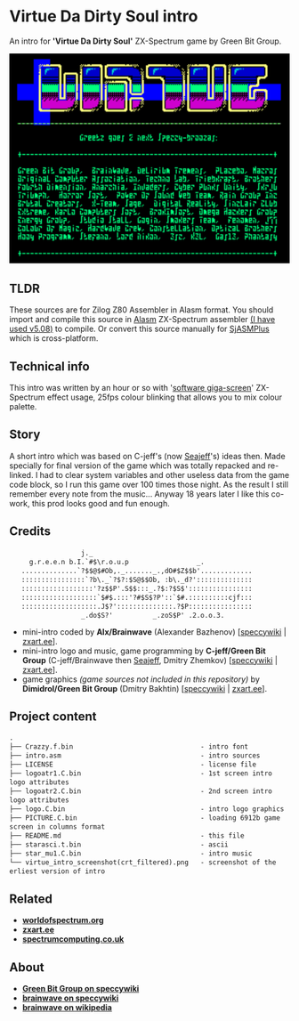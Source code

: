 # Virtue Da Dirty Soul intro

An intro for **'Virtue Da Dirty Soul'** ZX-Spectrum game by Green Bit Group.

[![virtue-da-dirty-soul on zxart.ee](virtue_intro_screenshot(crt_filtered).png)](https://zxart.ee/rus/soft/game/adventure/textillustrated/virtue-da-dirty-soul/virtue-da-dirty-soul/)

## TLDR

These sources are for Zilog Z80 Assembler in Alasm format. You should import and compile this source in
[Alasm](https://zxart.ee/rus/soft/tool/music/pro-tracker-alasm/qid:365628/) ZX-Spectrum assembler
[(I have used v5.08)](https://speccy.info/ALASM) to compile. Or convert this source manually for 
[SjASMPlus](http://speccy.info/SjASMPlus) which is cross-platform.

## Technical info

This intro was written by an hour or so with 
'[software giga-screen](https://en.wikipedia.org/wiki/ZX_Spectrum_graphic_modes)' ZX-Spectrum effect usage, 25fps colour
blinking that allows you to mix colour palette.

## Story

A short intro which was based on C-jeff's (now [Seajeff](https://seajeff.com/)'s) ideas then. Made specially for final
version of the game which was totally repacked and re-linked. I had to clear system variables and other useless data
from the game code block, so I run this game over 100 times those night. As the result I still remember every note from 
the music... Anyway 18 years later I like this co-work, this prod looks good and fun enough.

## Credits

```
                  j._
     g.r.e.e.n b.I.`#$\r.o.u.p                 _.
   ..............`?$$@$#Ob,._......._.,dO#$Z$$b'.............
   ::::::::::::::::`?b\._`?$?:$S@$$Ob, :b\._d?'::::::::::::::
   ::::::::::::::::::'?z$$P'.S$$:::_.?$:?$S$'::::::::::::::::
   :::::::::::::::::::`$#$.:::'?#$S$?P'::`$#.::::::::::cjf:::
   :::::::::::::::::::.J$?'::::::::::::::.?$P::::::::::::::::
                  _.do$S?'          _.zoS$P' .2.o.o.3.
```

- mini-intro coded by **Alx/Brainwave** (Alexander Bazhenov) [[speccywiki](https://speccy.info/Alx) |
[zxart.ee](https://zxart.ee/rus/avtory/a/alx/qid:602008/)].
- mini-intro logo and music, game programming by **C-jeff/Green Bit Group** (C-jeff/Brainwave then 
[Seajeff](https://seajeff.com/), Dmitry Zhemkov) [[speccywiki](https://speccy.info/C-jeff) | 
[zxart.ee](https://zxart.ee/rus/avtory/c/c-jeff/qid:602010/)].
- game graphics *(game sources not included in this repository)* by **Dimidrol/Green Bit Group** (Dmitry Bakhtin)
[[speccywiki](https://speccy.info/Dimidrol) | [zxart.ee](https://zxart.ee/rus/avtory/d/dimidrol/qid:602007/)].

## Project content
```
.
├── Crazzy.f.bin                                - intro font
├── intro.asm                                   - intro sources
├── LICENSE                                     - license file
├── logoatr1.C.bin                              - 1st screen intro logo attributes
├── logoatr2.C.bin                              - 2nd screen intro logo attributes
├── logo.C.bin                                  - intro logo graphics
├── PICTURE.C.bin                               - loading 6912b game screen in columns format
├── README.md                                   - this file
├── starasci.t.bin                              - ascii
├── star_mu1.C.bin                              - intro music
└── virtue_intro_screenshot(crt_filtered).png   - screenshot of the erliest version of intro
```

## Related

- [**worldofspectrum.org**](https://worldofspectrum.org/archive/software/text-adventures/virtue-da-dirty-soul-green-bit)
- [**zxart.ee**](https://zxart.ee/rus/soft/game/adventure/textillustrated/virtue-da-dirty-soul/virtue-da-dirty-soul/)
- [**spectrumcomputing.co.uk**](https://spectrumcomputing.co.uk/index.php?cat=96&id=20747&__cf_chl_managed_tk__=pmd_X.cN3TQMHuk5Uln9ps4acrwdieQspYRax9aYF47gAYg-1632442789-0-gqNtZGzNAxCjcnBszRI9)

## About

- [**Green Bit Group on speccywiki**](https://speccy.info/Green_Bit_Group)
- [**brainwave on speccywiki**](http://speccy.info/Brainwave)
- [**brainwave on wikipedia**](https://ru.wikipedia.org/wiki/Brainwave_team)

